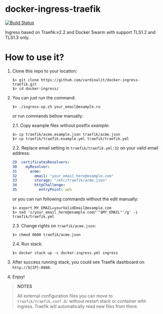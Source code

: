# docker-ingress-traefik

[![Build Status](https://travis-ci.com/cardinalit/docker-ingress-traefik.svg?branch=master)](https://travis-ci.com/cardinalit/docker-ingress-traefik)

Ingress based on Traefik:v2.2 and Docker Swarm with support TLS1.2 and TLS1.3 only.

# How to use it?

1. Clone this repo to your location:
    ```shell script
    $> git clone https://github.com/cardinalit/docker-ingress-traefik.git
    $> cd docker-ingress/
    ```
   
2. You can just run the command:
    ```shell script
    $> ./ingress-up.sh your_email@example.ru
    ```
   
    or run commands bellow manually:

    2.1. Copy example files without postfix _example_:
    ```shell script
    $> cp traefik/acme.example.json traefik/acme.json
    $> cp traefik/traefik.example.yml traefik/traefik.yml
    ```
   
    2.2. Replace email setting in `traefik/traefik.yml:32` on your valid email address:
    ```yml
    29  certificatesResolvers:
    30    myResolver:
    31      acme:
    32        email: "your_email_here@example.com"
    33        storage: "/etc/traefik/acme.json"
    34        httpChallenge:
    35          entryPoint: web
    ```
    or you can run following commands without the edit manually:  
    ```shell script
    $> export MY_EMAIL=yourValidEmail@example.com 
    $> sed 's/your_email_here@example.com/'"$MY_EMAIL"'/g' -i traefik/traefik.yml
    ```

    2.3. Change rights on `traefik/acme.json`:
    ```shell script
    $> chmod 0600 traefik/acme.json
    ```
   
    2.4. Run stack:
    ```shell script
    $> docker stack up -c docker-ingress.yml ingress
    ```
   
6. After success running stack, you could see Traefik dashboard on `http://${IP}:8080`.
7. Enjoy!

> **NOTES**
>
> All external configuration files you can move to `traefik/traefik.conf.d/` without restart stack or container
> with ingress. Traefik will automatically read new files from there.